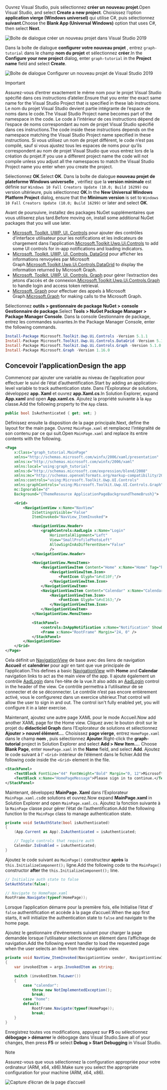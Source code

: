 <!-- markdownlint-disable MD002 MD041 -->

<span data-ttu-id="f6442-101">Ouvrez Visual Studio, puis sélectionnez **créer un nouveau projet**.</span><span class="sxs-lookup"><span data-stu-id="f6442-101">Open Visual Studio, and select **Create a new project**.</span></span> <span data-ttu-id="f6442-102">Choisissez l’option **application vierge (Windows universel)** qui utilise C#, puis sélectionnez **suivant**.</span><span class="sxs-lookup"><span data-stu-id="f6442-102">Choose the **Blank App (Universal Windows)** option that uses C#, then select **Next**.</span></span>

![Boîte de dialogue créer un nouveau projet dans Visual Studio 2019](./images/vs-create-new-project.png)

<span data-ttu-id="f6442-104">Dans la boîte de dialogue **configurer votre nouveau projet** , entrez `graph-tutorial` dans le champ **nom du projet** et sélectionnez **créer**.</span><span class="sxs-lookup"><span data-stu-id="f6442-104">In the **Configure your new project** dialog, enter `graph-tutorial` in the **Project name** field and select **Create**.</span></span>

![Boîte de dialogue Configurer un nouveau projet de Visual Studio 2019](./images/vs-configure-new-project.png)

> [!IMPORTANT]
> <span data-ttu-id="f6442-106">Assurez-vous d’entrer exactement le même nom pour le projet Visual Studio spécifié dans ces instructions d’atelier.</span><span class="sxs-lookup"><span data-stu-id="f6442-106">Ensure that you enter the exact same name for the Visual Studio Project that is specified in these lab instructions.</span></span> <span data-ttu-id="f6442-107">Le nom du projet Visual Studio devient partie intégrante de l’espace de noms dans le code.</span><span class="sxs-lookup"><span data-stu-id="f6442-107">The Visual Studio Project name becomes part of the namespace in the code.</span></span> <span data-ttu-id="f6442-108">Le code à l’intérieur de ces instructions dépend de l’espace de noms correspondant au nom de projet Visual Studio spécifié dans ces instructions.</span><span class="sxs-lookup"><span data-stu-id="f6442-108">The code inside these instructions depends on the namespace matching the Visual Studio Project name specified in these instructions.</span></span> <span data-ttu-id="f6442-109">Si vous utilisez un nom de projet différent, le code n’est pas compilé, sauf si vous ajustez tous les espaces de noms pour qu’ils correspondent au nom de projet Visual Studio que vous entrez lors de la création du projet.</span><span class="sxs-lookup"><span data-stu-id="f6442-109">If you use a different project name the code will not compile unless you adjust all the namespaces to match the Visual Studio Project name you enter when you create the project.</span></span>

<span data-ttu-id="f6442-110">Sélectionnez **OK**.</span><span class="sxs-lookup"><span data-stu-id="f6442-110">Select **OK**.</span></span> <span data-ttu-id="f6442-111">Dans la boîte de dialogue **nouveau projet de plateforme Windows universelle** , vérifiez que la **version minimale** est définie sur `Windows 10 Fall Creators Update (10.0; Build 16299)` ou version ultérieure, puis sélectionnez **OK**.</span><span class="sxs-lookup"><span data-stu-id="f6442-111">In the **New Universal Windows Platform Project** dialog, ensure that the **Minimum version** is set to `Windows 10 Fall Creators Update (10.0; Build 16299)` or later and select **OK**.</span></span>

<span data-ttu-id="f6442-112">Avant de poursuivre, installez des packages NuGet supplémentaires que vous utiliserez plus tard.</span><span class="sxs-lookup"><span data-stu-id="f6442-112">Before moving on, install some additional NuGet packages that you will use later.</span></span>

- <span data-ttu-id="f6442-113">[Microsoft. Toolkit. UWP. UI. Controls](https://www.nuget.org/packages/Microsoft.Toolkit.Uwp.Ui.Controls/) pour ajouter des contrôles d’interface utilisateur pour les notifications et les indicateurs de chargement dans l’application.</span><span class="sxs-lookup"><span data-stu-id="f6442-113">[Microsoft.Toolkit.Uwp.Ui.Controls](https://www.nuget.org/packages/Microsoft.Toolkit.Uwp.Ui.Controls/) to add some UI controls for in-app notifications and loading indicators.</span></span>
- <span data-ttu-id="f6442-114">[Microsoft. Toolkit. UWP. UI. Controls. DataGrid](https://www.nuget.org/packages/Microsoft.Toolkit.Uwp.Ui.Controls.DataGrid/) pour afficher les informations renvoyées par Microsoft Graph.</span><span class="sxs-lookup"><span data-stu-id="f6442-114">[Microsoft.Toolkit.Uwp.Ui.Controls.DataGrid](https://www.nuget.org/packages/Microsoft.Toolkit.Uwp.Ui.Controls.DataGrid/) to display the information returned by Microsoft Graph.</span></span>
- <span data-ttu-id="f6442-115">[Microsoft. Toolkit. UWP. UI. Controls. Graph](https://www.nuget.org/packages/Microsoft.Toolkit.Uwp.Ui.Controls.Graph/) pour gérer l’extraction des jetons d’accès et de connexion.</span><span class="sxs-lookup"><span data-stu-id="f6442-115">[Microsoft.Toolkit.Uwp.Ui.Controls.Graph](https://www.nuget.org/packages/Microsoft.Toolkit.Uwp.Ui.Controls.Graph/) to handle login and access token retrieval.</span></span>
- <span data-ttu-id="f6442-116">[Microsoft. Graph](https://www.nuget.org/packages/Microsoft.Graph/) pour effectuer des appels à Microsoft Graph.</span><span class="sxs-lookup"><span data-stu-id="f6442-116">[Microsoft.Graph](https://www.nuget.org/packages/Microsoft.Graph/) for making calls to the Microsoft Graph.</span></span>

<span data-ttu-id="f6442-117">Sélectionnez **outils > gestionnaire de package NuGet > console Gestionnaire de package**.</span><span class="sxs-lookup"><span data-stu-id="f6442-117">Select **Tools > NuGet Package Manager > Package Manager Console**.</span></span> <span data-ttu-id="f6442-118">Dans la console Gestionnaire de package, entrez les commandes suivantes.</span><span class="sxs-lookup"><span data-stu-id="f6442-118">In the Package Manager Console, enter the following commands.</span></span>

```Powershell
Install-Package Microsoft.Toolkit.Uwp.Ui.Controls -Version 5.1.1
Install-Package Microsoft.Toolkit.Uwp.Ui.Controls.DataGrid -Version 5.1.0
Install-Package Microsoft.Toolkit.Uwp.Ui.Controls.Graph -Version 5.1.0
Install-Package Microsoft.Graph -Version 1.16.0
```

## <a name="design-the-app"></a><span data-ttu-id="f6442-119">Concevoir l’application</span><span class="sxs-lookup"><span data-stu-id="f6442-119">Design the app</span></span>

<span data-ttu-id="f6442-120">Commencez par ajouter une variable au niveau de l’application pour effectuer le suivi de l’état d’authentification.</span><span class="sxs-lookup"><span data-stu-id="f6442-120">Start by adding an application-level variable to track authentication state.</span></span> <span data-ttu-id="f6442-121">Dans l’Explorateur de solutions, développez **app. Xaml** et ouvrez **app.Xaml.cs**.</span><span class="sxs-lookup"><span data-stu-id="f6442-121">In Solution Explorer, expand **App.xaml** and open **App.xaml.cs**.</span></span> <span data-ttu-id="f6442-122">Ajoutez la propriété suivante à la `App` classe.</span><span class="sxs-lookup"><span data-stu-id="f6442-122">Add the following property to the `App` class.</span></span>

```cs
public bool IsAuthenticated { get; set; }
```

<span data-ttu-id="f6442-123">Définissez ensuite la disposition de la page principale.</span><span class="sxs-lookup"><span data-stu-id="f6442-123">Next, define the layout for the main page.</span></span> <span data-ttu-id="f6442-124">Ouvrez `MainPage.xaml` et remplacez l’intégralité de son contenu par ce qui suit.</span><span class="sxs-lookup"><span data-stu-id="f6442-124">Open `MainPage.xaml` and replace its entire contents with the following.</span></span>

```xml
<Page
    x:Class="graph_tutorial.MainPage"
    xmlns="http://schemas.microsoft.com/winfx/2006/xaml/presentation"
    xmlns:x="http://schemas.microsoft.com/winfx/2006/xaml"
    xmlns:local="using:graph_tutorial"
    xmlns:d="http://schemas.microsoft.com/expression/blend/2008"
    xmlns:mc="http://schemas.openxmlformats.org/markup-compatibility/2006"
    xmlns:controls="using:Microsoft.Toolkit.Uwp.UI.Controls"
    xmlns:graphControls="using:Microsoft.Toolkit.Uwp.UI.Controls.Graph"
    mc:Ignorable="d"
    Background="{ThemeResource ApplicationPageBackgroundThemeBrush}">

    <Grid>
        <NavigationView x:Name="NavView"
            IsSettingsVisible="False"
            ItemInvoked="NavView_ItemInvoked">

            <NavigationView.Header>
                <graphControls:AadLogin x:Name="Login"
                    HorizontalAlignment="Left"
                    View="SmallProfilePhotoLeft"
                    AllowSignInAsDifferentUser="False"
                    />
            </NavigationView.Header>

            <NavigationView.MenuItems>
                <NavigationViewItem Content="Home" x:Name="Home" Tag="home">
                    <NavigationViewItem.Icon>
                        <FontIcon Glyph="&#xE10F;"/>
                    </NavigationViewItem.Icon>
                </NavigationViewItem>
                <NavigationViewItem Content="Calendar" x:Name="Calendar" Tag="calendar">
                    <NavigationViewItem.Icon>
                        <FontIcon Glyph="&#xE163;"/>
                    </NavigationViewItem.Icon>
                </NavigationViewItem>
            </NavigationView.MenuItems>

            <StackPanel>
                <controls:InAppNotification x:Name="Notification" ShowDismissButton="true" />
                <Frame x:Name="RootFrame" Margin="24, 0" />
            </StackPanel>
        </NavigationView>
    </Grid>
</Page>
```

<span data-ttu-id="f6442-125">Cela définit un [NavigationView](https://docs.microsoft.com/uwp/api/windows.ui.xaml.controls.navigationview) de base avec des liens de navigation **Accueil** et **calendrier** pour agir en tant que vue principale de l’application.</span><span class="sxs-lookup"><span data-stu-id="f6442-125">This defines a basic [NavigationView](https://docs.microsoft.com/uwp/api/windows.ui.xaml.controls.navigationview) with **Home** and **Calendar** navigation links to act as the main view of the app.</span></span> <span data-ttu-id="f6442-126">Il ajoute également un contrôle [AadLogin](https://docs.microsoft.com/dotnet/api/microsoft.toolkit.uwp.ui.controls.graph.aadlogin?view=win-comm-toolkit-dotnet-stable) dans l’en-tête de la vue.</span><span class="sxs-lookup"><span data-stu-id="f6442-126">It also adds an [AadLogin](https://docs.microsoft.com/dotnet/api/microsoft.toolkit.uwp.ui.controls.graph.aadlogin?view=win-comm-toolkit-dotnet-stable) control in the header of the view.</span></span> <span data-ttu-id="f6442-127">Ce contrôle permettra à l’utilisateur de se connecter et de se déconnecter. Le contrôle n’est pas encore entièrement activé, vous le configurerez dans un exercice ultérieur.</span><span class="sxs-lookup"><span data-stu-id="f6442-127">That control will allow the user to sign in and out. The control isn't fully enabled yet, you will configure it in a later exercise.</span></span>

<span data-ttu-id="f6442-128">Maintenant, ajoutez une autre page XAML pour le mode Accueil.</span><span class="sxs-lookup"><span data-stu-id="f6442-128">Now add another XAML page for the Home view.</span></span> <span data-ttu-id="f6442-129">Cliquez avec le bouton droit sur le projet du **didacticiel Graph** dans l’Explorateur de solutions et sélectionnez **Ajouter > nouvel élément...**. Choisissez **page vierge**, entrez `HomePage.xaml` dans le champ **nom** , puis sélectionnez **Ajouter**.</span><span class="sxs-lookup"><span data-stu-id="f6442-129">Right-click the **graph-tutorial** project in Solution Explorer and select **Add > New Item...**. Choose **Blank Page**, enter `HomePage.xaml` in the **Name** field, and select **Add**.</span></span> <span data-ttu-id="f6442-130">Ajoutez le code suivant à l' `<Grid>` intérieur de l’élément dans le fichier.</span><span class="sxs-lookup"><span data-stu-id="f6442-130">Add the following code inside the `<Grid>` element in the file.</span></span>

```xml
<StackPanel>
    <TextBlock FontSize="44" FontWeight="Bold" Margin="0, 12">Microsoft Graph UWP Tutorial</TextBlock>
    <TextBlock x:Name="HomePageMessage">Please sign in to continue.</TextBlock>
</StackPanel>
```

<span data-ttu-id="f6442-131">Maintenant, développez **MainPage. Xaml** dans l’Explorateur `MainPage.xaml.cs`de solutions et ouvrez.</span><span class="sxs-lookup"><span data-stu-id="f6442-131">Now expand **MainPage.xaml** in Solution Explorer and open `MainPage.xaml.cs`.</span></span> <span data-ttu-id="f6442-132">Ajoutez la fonction suivante à la `MainPage` classe pour gérer l’état de l’authentification.</span><span class="sxs-lookup"><span data-stu-id="f6442-132">Add the following function to the `MainPage` class to manage authentication state.</span></span>

```cs
private void SetAuthState(bool isAuthenticated)
{
    (App.Current as App).IsAuthenticated = isAuthenticated;

    // Toggle controls that require auth
    Calendar.IsEnabled = isAuthenticated;
}
```

<span data-ttu-id="f6442-133">Ajoutez le code suivant au `MainPage()` constructeur **après** la `this.InitializeComponent();` ligne.</span><span class="sxs-lookup"><span data-stu-id="f6442-133">Add the following code to the `MainPage()` constructor **after** the `this.InitializeComponent();` line.</span></span>

```cs
// Initialize auth state to false
SetAuthState(false);

// Navigate to HomePage.xaml
RootFrame.Navigate(typeof(HomePage));
```

<span data-ttu-id="f6442-134">Lorsque l’application démarre pour la première fois, elle Initialise l’état d' `false` authentification et accède à la page d’accueil.</span><span class="sxs-lookup"><span data-stu-id="f6442-134">When the app first starts, it will initialize the authentication state to `false` and navigate to the home page.</span></span>

<span data-ttu-id="f6442-135">Ajoutez le gestionnaire d’événements suivant pour charger la page demandée lorsque l’utilisateur sélectionne un élément dans l’affichage de navigation.</span><span class="sxs-lookup"><span data-stu-id="f6442-135">Add the following event handler to load the requested page when the user selects an item from the navigation view.</span></span>

```cs
private void NavView_ItemInvoked(NavigationView sender, NavigationViewItemInvokedEventArgs args)
{
    var invokedItem = args.InvokedItem as string;

    switch (invokedItem.ToLower())
    {
        case "calendar":
            throw new NotImplementedException();
            break;
        case "home":
        default:
            RootFrame.Navigate(typeof(HomePage));
            break;
    }
}
```

<span data-ttu-id="f6442-136">Enregistrez toutes vos modifications, appuyez sur **F5** ou sélectionnez **débogage > démarrer** le débogage dans Visual Studio.</span><span class="sxs-lookup"><span data-stu-id="f6442-136">Save all of your changes, then press **F5** or select **Debug > Start Debugging** in Visual Studio.</span></span>

> [!NOTE]
> <span data-ttu-id="f6442-137">Assurez-vous que vous sélectionnez la configuration appropriée pour votre ordinateur (ARM, x64, x86).</span><span class="sxs-lookup"><span data-stu-id="f6442-137">Make sure you select the appropriate configuration for your machine (ARM, x64, x86).</span></span>

![Capture d’écran de la page d’accueil](./images/create-app-01.png)
